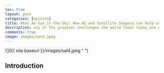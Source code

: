 ```yaml
---
toc: true
layout: post
categories: [opinion]
title: What An Eye in the Sky: How AI and Satellite Imagery can help us better understand our changing world
description: any of the greatest challenges the world faces today are global in nature, AI and satellite images is a powerful technology that holds huge potential for helping us solve many problems we face.
comments: true
image: images/sat4.jpeg
---
```


![]({{ site.baseurl }}/images/sat4.jpeg " ")

## Introduction
